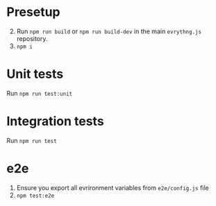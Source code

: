 # Presetup

2. Run `npm run build` or `npm run build-dev` in the main `evrythng.js` repository.
3. `npm i`

# Unit tests

Run `npm run test:unit`

# Integration tests

Run `npm run test`

# e2e

1. Ensure you export all evrironment variables from `e2e/config.js` file
2. `npm test:e2e`
